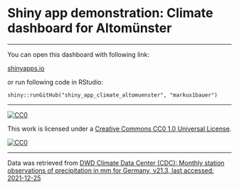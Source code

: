 # Shiny app demonstration: Climate dashboard for Altomünster

***

You can open this dashboard with following link:

[shinyapps.io](https://markusbauer.shinyapps.io/climate_altomuenster/)

or run following code in RStudio:

`shiny::runGitHub("shiny_app_climate_altomuenster", "markus1bauer")`

***

[![CC0][cc0-shield]][cc0]

This work is licensed under a
[Creative Commons CC0 1.0 Universal License][cc0].

[![CC0][cc0-image]][cc0]

[cc0]: https://creativecommons.org/publicdomain/zero/1.0/deed.en
[cc0-image]: https://licensebuttons.net/l/zero/1.0/88x31.png
[cc0-shield]: https://img.shields.io/badge/License-CC0-lightgrey.svg

***

Data was retrieved from [DWD Climate Data Center (CDC): Monthly station observations of precipitation in mm for Germany, v21.3, last accessed: 2021-12-25](https://cdc.dwd.de/portal/)
